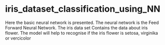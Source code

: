 # iris_dataset_classification_using_NN
Here the basic neural network is presented. The neural network is the Feed Forward Neural Network. The iris data set Contains the data about iris flower. The model will help to recognise if the iris flower is setosa, virginika or vercicolor
